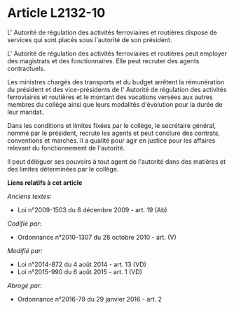 # Article L2132-10

L'     Autorité de régulation des activités ferroviaires et routières  dispose de services qui sont placés sous l'autorité de
son président. 

L'     Autorité de régulation des activités ferroviaires et routières  peut employer des magistrats et des fonctionnaires.
Elle peut recruter des agents contractuels. 

Les ministres chargés des transports et du budget arrêtent la rémunération du président et des vice-présidents de l'
Autorité de régulation des activités ferroviaires et routières  et le montant des vacations versées aux autres membres du
collège ainsi que leurs modalités d'évolution pour la durée de leur mandat. 

Dans les conditions et limites fixées par le collège, le secrétaire général, nommé par le président, recrute les agents et
peut conclure des contrats, conventions et marchés. Il a qualité pour agir en justice pour les affaires relevant du
fonctionnement de l'autorité. 

Il peut déléguer ses pouvoirs à tout agent de l'autorité dans des matières et des limites déterminées par le collège.

**Liens relatifs à cet article**

_Anciens textes_:

  - Loi n°2009-1503 du 8 décembre 2009 - art. 19 (Ab)

_Codifié par_:

  - Ordonnance n°2010-1307 du 28 octobre 2010 - art. (V)

_Modifié par_:

  - Loi n°2014-872 du 4 août 2014 - art. 13 (VD)
  - Loi n°2015-990 du 6 août 2015 - art. 1 (VD)

_Abrogé par_:

  - Ordonnance n°2016-79 du 29 janvier 2016 - art. 2
